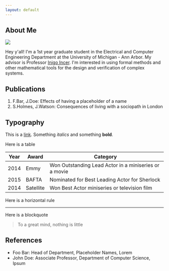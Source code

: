 ```yaml
---
layout: default
---
```


## About Me

<img class="profile-picture" src="sherlock.jpg">

Hey y'all! I'm a 1st year graduate student in the Electrical and Computer Engineering Department at the University of Michigan - Ann Arbor. My advisor is Professor [Inigo Incer](https://iincer.github.io/). I'm interested in using formal methods and other mathematical tools for the design and verification of complex systems. 

## Publications

1. F.Bar, J.Doe: Effects of having a placeholder of a name
2. S.Holmes, J.Watson: Consequences of living with a sociopath in London

## Typography

This is a [link](http://google.com). Something *italics* and something **bold**.

Here is a table

Year | Award | Category
-----|-------|--------
2014 | Emmy  | Won Outstanding Lead Actor in a miniseries or a movie
2015 | BAFTA | Nominated for Best Leading Actor for Sherlock
2014 | Satellite | Won Best Actor miniseries or television film

Here is a horizontal rule

---

Here is a blockquote

> To a great mind, nothing is little

## References

* Foo Bar: Head of Department, Placeholder Names, Lorem
* John Doe: Associate Professor, Department of Computer Science, Ipsum
